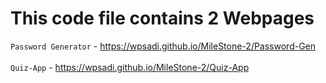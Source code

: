 # This code file contains 2 Webpages
`Password Generator` - https://wpsadi.github.io/MileStone-2/Password-Gen
<br><br>
`Quiz-App` - https://wpsadi.github.io/MileStone-2/Quiz-App
